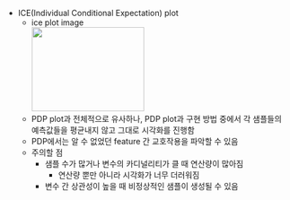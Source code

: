 * ICE(Individual Conditional Expectation) plot
    * ice plot image <br> <img src="https://velog.velcdn.com/images%2Fkiki_%2Fpost%2F5cd4e358-f27d-49f9-9ccf-0b1e02241c91%2Fimage.png" width="200" height="150"> <br>
    * PDP plot과 전체적으로 유사하나, PDP plot과 구현 방법 중에서 각 샘플들의 예측값들을 평균내지 않고 그대로 시각화를 진행함
    * PDP에서는 알 수 없었던 feature 간 교호작용을 파악할 수 있음
    * 주의할 점
        * 샘플 수가 많거나 변수의 카디널리티가 클 때 연산량이 많아짐
            * 연산량 뿐만 아니라 시각화가 너무 더러워짐
        * 변수 간 상관성이 높을 때 비정상적인 샘플이 생성될 수 있음